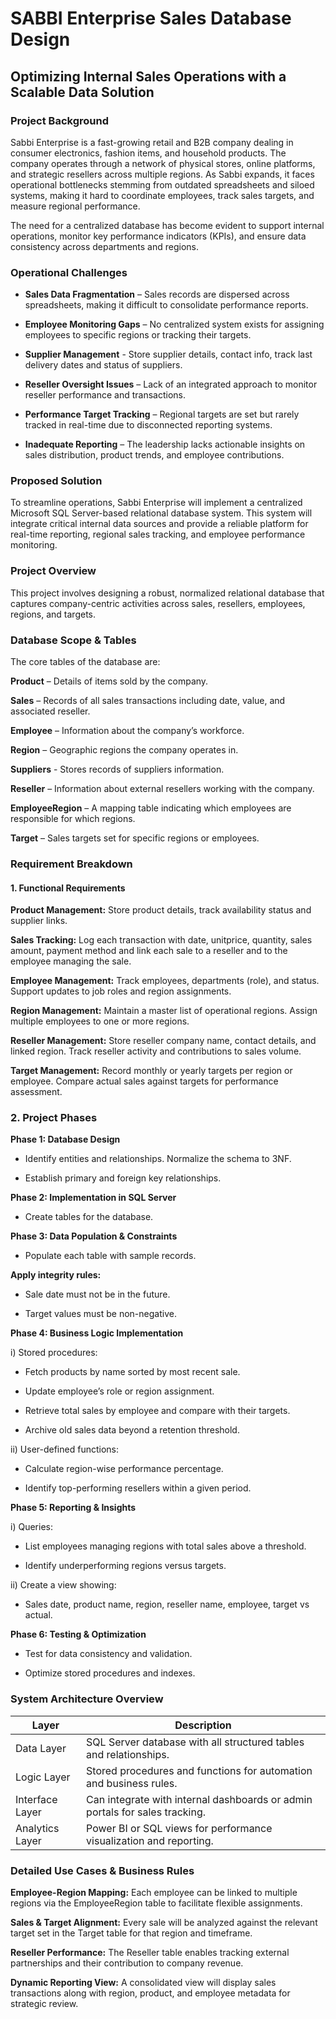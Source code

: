 # SABBI Enterprise Sales Database Design 

## Optimizing Internal Sales Operations with a Scalable Data Solution

### Project Background

Sabbi Enterprise is a fast-growing retail and B2B company dealing in consumer electronics, fashion items, and household products. The company operates through a network of physical stores, online platforms, and strategic resellers across multiple regions. As Sabbi expands, it faces operational bottlenecks stemming from outdated spreadsheets and siloed systems, making it hard to coordinate employees, track sales targets, and measure regional performance.

The need for a centralized database has become evident to support internal operations, monitor key performance indicators (KPIs), and ensure data consistency across departments and regions.

### Operational Challenges

- **Sales Data Fragmentation** – Sales records are dispersed across spreadsheets, making it difficult to consolidate performance reports.

- **Employee Monitoring Gaps** – No centralized system exists for assigning employees to specific regions or tracking their targets.

- **Supplier Management** - Store supplier details, contact info, track last delivery dates and status of suppliers.

- **Reseller Oversight Issues** – Lack of an integrated approach to monitor reseller performance and transactions.

- **Performance Target Tracking** – Regional targets are set but rarely tracked in real-time due to disconnected reporting systems.

- **Inadequate Reporting** – The leadership lacks actionable insights on sales distribution, product trends, and employee contributions.

### Proposed Solution

To streamline operations, Sabbi Enterprise will implement a centralized Microsoft SQL Server-based relational database system. This system will integrate critical internal data sources and provide a reliable platform for real-time reporting, regional sales tracking, and employee performance monitoring.

### Project Overview

This project involves designing a robust, normalized relational database that captures company-centric activities across sales, resellers, employees, regions, and targets.

### Database Scope & Tables

The core tables of the database are:

**Product** – Details of items sold by the company.

**Sales** – Records of all sales transactions including date, value, and associated reseller.

**Employee** – Information about the company’s workforce.

**Region** – Geographic regions the company operates in.

**Suppliers** - Stores records of suppliers information.

**Reseller** – Information about external resellers working with the company.

**EmployeeRegion** – A mapping table indicating which employees are responsible for which regions.

**Target** – Sales targets set for specific regions or employees.

### Requirement Breakdown

#### 1. Functional Requirements

**Product Management:**
Store product details, track availability status and supplier links.

**Sales Tracking:**
Log each transaction with date, unitprice, quantity, sales amount, payment method and link each sale to a reseller and to the employee managing the sale.

**Employee Management:**
Track employees, departments (role), and status. Support updates to job roles and region assignments.

**Region Management:**
Maintain a master list of operational regions. Assign multiple employees to one or more regions.

**Reseller Management:**
Store reseller company name, contact details, and linked region. Track reseller activity and contributions to sales volume.

**Target Management:**
Record monthly or yearly targets per region or employee. Compare actual sales against targets for performance assessment.

### 2. Project Phases

**Phase 1: Database Design**

- Identify entities and relationships. Normalize the schema to 3NF.

- Establish primary and foreign key relationships.

**Phase 2: Implementation in SQL Server**

- Create tables for the database. 

**Phase 3: Data Population & Constraints**

- Populate each table with sample records.

**Apply integrity rules:**

- Sale date must not be in the future.

- Target values must be non-negative.

**Phase 4: Business Logic Implementation**

i) Stored procedures:

- Fetch products by name sorted by most recent sale.

- Update employee’s role or region assignment.

- Retrieve total sales by employee and compare with their targets.

- Archive old sales data beyond a retention threshold.

ii) User-defined functions:

- Calculate region-wise performance percentage.

- Identify top-performing resellers within a given period.

**Phase 5: Reporting & Insights**

i) Queries:

 - List employees managing regions with total sales above a threshold.

- Identify underperforming regions versus targets.

ii) Create a view showing:

- Sales date, product name, region, reseller name, employee, target vs actual.

**Phase 6: Testing & Optimization**
- Test for data consistency and validation.

- Optimize stored procedures and indexes.

### System Architecture Overview

Layer |	Description
|---|---|
Data Layer | SQL Server database with all structured tables and relationships.
Logic Layer |	Stored procedures and functions for automation and business rules.
Interface Layer |	Can integrate with internal dashboards or admin portals for sales tracking.
Analytics Layer |	Power BI or SQL views for performance visualization and reporting.

### Detailed Use Cases & Business Rules
**Employee-Region Mapping:** Each employee can be linked to multiple regions via the EmployeeRegion table to facilitate flexible assignments.

**Sales & Target Alignment:** Every sale will be analyzed against the relevant target set in the Target table for that region and timeframe.

**Reseller Performance:** The Reseller table enables tracking external partnerships and their contribution to company revenue.

**Dynamic Reporting View:** A consolidated view will display sales transactions along with region, product, and employee metadata for strategic review.


